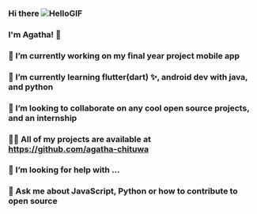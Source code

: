 ###                                                              Hi there ![HelloGIF](https://user-images.githubusercontent.com/61706565/233722736-068825ad-06fb-45cf-b294-87747868e143.gif)

###                                                              I'm Agatha! 🌴

                                                     

### 🔭 I’m currently working on my final year project mobile app
### 🌱 I’m currently learning flutter(dart) ✨, android dev with java, and python
### 👯 I’m looking to collaborate on any cool open source projects, and an internship
### 👨‍💻 All of my projects are available at https://github.com/agatha-chituwa
### 🤔 I’m looking for help with ...
### 💬 Ask me about JavaScript, Python or how to contribute to open source

<!--
**agatha-chituwa/agatha-chituwa** is a ✨ _special_ ✨ repository because its `README.md` (this file) appears on your GitHub profile.

Here are some ideas to get you started:

- 📫 How to reach me: ...
- 😄 Pronouns: ...
- ⚡ Fun fact: ...
-->
